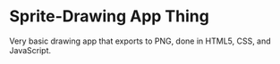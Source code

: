 # Sprite-Drawing App Thing
 Very basic drawing app that exports to PNG, done in HTML5, CSS, and JavaScript.
